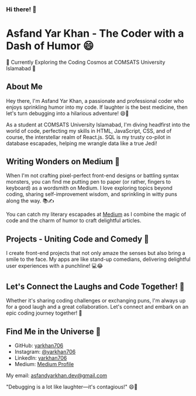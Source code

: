 ### Hi there! 👋

# Asfand Yar Khan - The Coder with a Dash of Humor 😄

📍 Currently Exploring the Coding Cosmos at COMSATS University Islamabad 🚀

## About Me

Hey there, I'm Asfand Yar Khan, a passionate and professional coder who enjoys sprinkling humor into my code. If laughter is the best medicine, then let's turn debugging into a hilarious adventure! 😄🐞

As a student at COMSATS University Islamabad, I'm diving headfirst into the world of code, perfecting my skills in HTML, JavaScript, CSS, and of course, the interstellar realm of React.js. SQL is my trusty co-pilot in database escapades, helping me wrangle data like a true Jedi!

## Writing Wonders on Medium 📝

When I'm not crafting pixel-perfect front-end designs or battling syntax monsters, you can find me putting pen to paper (or rather, fingers to keyboard) as a wordsmith on Medium. I love exploring topics beyond coding, sharing self-improvement wisdom, and sprinkling in witty puns along the way. 📚✍️

You can catch my literary escapades at [Medium](https://medium.com/@yarkhan706) as I combine the magic of code and the charm of humor to craft delightful articles.

## Projects - Uniting Code and Comedy 🚀

I create front-end projects that not only amaze the senses but also bring a smile to the face. My apps are like stand-up comedians, delivering delightful user experiences with a punchline! 💻😂

## Let's Connect the Laughs and Code Together! 🤝

Whether it's sharing coding challenges or exchanging puns, I'm always up for a good laugh and a great collaboration. Let's connect and embark on an epic coding journey together! 🚀

## Find Me in the Universe 🌌

- GitHub: [yarkhan706](https://github.com/yarkhan706)
- Instagram: [@yarkhan706](https://www.instagram.com/yarkhan706)
- LinkedIn: [yarkhan706](https://www.linkedin.com/in/yarkhan706/)
- Medium: [Medium Profile](https://medium.com/@yarkhan706)

My email: asfandyarkhan.dev@gmail.com

"Debugging is a lot like laughter—it's contagious!" 😄🐛
